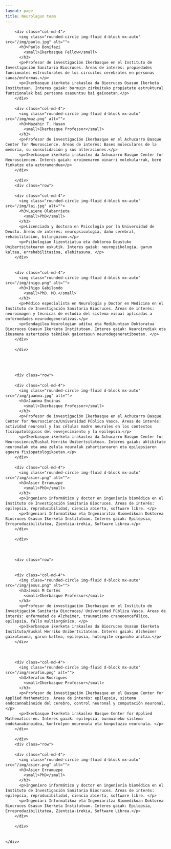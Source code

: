 ```yaml
---
layout: page
title: Neurolagun team
---
```


<div class="container">
      <div class="row">

        <div class="col-md-4">
          <img class="rounded-circle img-fluid d-block mx-auto" src="/img/paolo.jpg" alt="">
          <h3>Paolo Bonifazi
            <small>Ikerbasque Fellow</small>
          </h3>
          <p>Profesor de investigación Ikerbasque en el Instituto de Investigación Sanitaria Biocruces. Áreas de interés: propiedades funcionales estructurales de los circuitos cerebrales en personas sanas/enfermas.</p>
          <p>Ikerbasque ikerketa irakaslea da Biocruces Osasun Ikerketa Institutuan. Interes gaiak: burmuin zirkuituko propietate estruktural funtzionalak bai pertsona osasuntsu bai gaixoetan.</p>
        </div>

        <div class="col-md-4">
          <img class="rounded-circle img-fluid d-block mx-auto" src="/img/maz.png" alt="">
          <h3>Mazahir T. Hasan
            <small>Ikerbasque Professor</small>
          </h3>
          <p>Profesor de investigación Ikerbasque en el Achucarro Basque Center for Neuroscience. Áreas de interés: Bases moleculares de la memoria, su consolidación y sus alteraciones.</p>
          <p>Ikerbasque ikerketa irakaslea da Achucarro Basque Center for Neurosciencen. Interes gaiak: oroimenaren oinarri molekularrak, bere finkatze eta aztoramendua</p>
        </div>

        </div>
        <div class="row">

        <div class="col-md-4">
          <img class="rounded-circle img-fluid d-block mx-auto" src="/img/lai.jpg" alt="">
          <h3>Laiene Olabarrieta
            <small>PhD</small>
          </h3>
          <p>Licenciada y doctora en Psicología por la Universidad de Deusto. Áreas de interés: neuropsicología, daño cerebral, rehabilitación, bilingüismo.</p>
          <p>Psikologian lizentziatua eta doktorea Deustuko Unibertsitatearen eskutik. Interes gaiak: neuropsikologia, garun kaltea, errehabilitazioa, elebitasuna. </p>
        </div>


        <div class="col-md-4">
          <img class="rounded-circle img-fluid d-block mx-auto" src="/img/inigo.png" alt="">
          <h3>Iñigo Gabilondo
            <small>PhD. MD.</small>
          </h3>
          <p>Médico especialista en Neurología y Doctor en Medicina en el Instituto de Investigación Sanitaria Biocruces. Áreas de interés: neuroimagen y técnicas de estudio del sistema visual aplicadas a enfermedades neurodegenerativas.</p>
          <p>Sendagilea Neurologian aditua eta Medikuntzan Doktoratua Biocruces Osasun Ikerketa Institutoan. Interes gaiak: Neuroirudiak eta ikusmena aztertzeko teknikak gaixotasun neurodegeneratiboetan. </p>
        </div>

        </div>
      
      
      
      
        <div class="row">

        <div class="col-md-4">
          <img class="rounded-circle img-fluid d-block mx-auto" src="/img/juanma.jpg" alt="">
          <h3>Juanma Encinas
            <small>Ikerbasque Professor</small>
          </h3>
          <p>Profesor de investigación Ikerbasque en el Achucarro Basque Center for Neuroscience/Universidad Pública Vasca. Áreas de interés: actividad neuronal y las células madre neurales en los contextos fisiopatológicos del envejecimiento y la epilepsia.</p>
          <p>Ikerbasque ikerketa irakaslea da Achucarro Basque Center for Neuroscience/Euskal Herriko Unibertsitatean. Interes gaiak: aktibitate neuronalak eta ama zelula neuralak zahartzaroaren eta epilepsiaren egoera fisiopatologikoetan.</p>
        </div>

        <div class="col-md-4">
          <img class="rounded-circle img-fluid d-block mx-auto" src="/img/asier.png" alt="">
          <h3>Asier Erramuzpe
            <small>PhD</small>
          </h3>
          <p>Ingeniero informático y doctor en ingeniería biomédica en el Instituto de Investigación Sanitaria Biocruces. Áreas de interés: epilepsia, reproducibilidad, ciencia abierta, software libre. </p>
          <p>Ingeniari Informatikoa eta Ingeniaritza Biomedikoan Doktorea Biocruces Osasun Ikerketa Institutoan. Interes gaiak: Epilepsia, Erreproduzibilitatea, Zientzia-irekia, Software Librea.</p>
        </div>
        
        </div>
        
        
        
        <div class="row">


        <div class="col-md-4">
          <img class="rounded-circle img-fluid d-block mx-auto" src="/img/jesus.png" alt="">
          <h3>Jesús M Cortés
            <small>Ikerbasque Professor</small>
          </h3>
          <p>Profesor de investigación Ikerbasque en el Instituto de Investigación Sanitaria Biocruces/ Universidad Pública Vasca. Áreas de interés: enfermedad de Alzheimer, traumatismo craneoencefálico, epilepsia, fallo multiorgánico. </p>
          <p>Ikerbasque ikerketa irakaslea da Biocruces Osasun Ikerketa Instituto/Euskal Herriko Unibertsitatean. Interes gaiak: Alzheimer gaixotasuna, garun kaltea, epilepsia, hutsegite organiko anitza.</p>
        </div>



        <div class="col-md-4">
          <img class="rounded-circle img-fluid d-block mx-auto" src="/img/serafim.png" alt="">
          <h3>Serafim Rodrigues
            <small>Ikerbasque Professor</small>
          </h3>
          <p>Profesor de investigación Ikerbasque en el Basque Center for Applied Mathematics. Áreas de interés: epilepsia, sistema endocannabinoide del cerebro, control neuronal y computación neuronal. </p>
          <p>Ikerbasque Ikerketa irakaslea Basque Center for Applied Mathematics-en. Interes gaiak: epilepsia, burmuineko sistema endokanabinoidea, kontrolpen neuronala eta konputazio neuronala. </p>
        </div>

        </div>
        <div class="row">

        <div class="col-md-4">
          <img class="rounded-circle img-fluid d-block mx-auto" src="/img/asier.png" alt="">
          <h3>Asier Erramuzpe
            <small>PhD</small>
          </h3>
          <p>Ingeniero informático y doctor en ingeniería biomédica en el Instituto de Investigación Sanitaria Biocruces. Áreas de interés: epilepsia, reproducibilidad, ciencia abierta, software libre. </p>
          <p>Ingeniari Informatikoa eta Ingeniaritza Biomedikoan Doktorea Biocruces Osasun Ikerketa Institutoan. Interes gaiak: Epilepsia, Erreproduzibilitatea, Zientzia-irekia, Software Librea.</p>
        </div>

        </div>


    </div>
